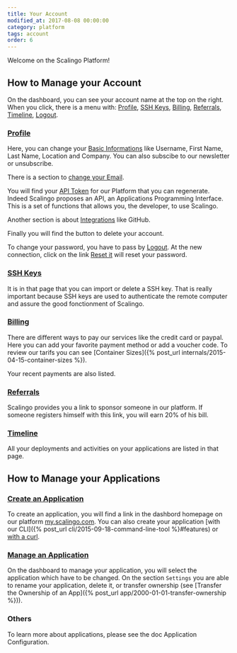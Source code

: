```yaml
---
title: Your Account
modified_at: 2017-08-08 00:00:00
category: platform
tags: account
order: 6
---
```


Welcome on the Scalingo Platform!

## How to Manage your Account

On the dashboard, you can see your account name at the top on the right. When you click, there is a menu with: [Profile](https://my.scalingo.com/profile), [SSH Keys](https://my.scalingo.com/keys), [Billing](https://my.scalingo.com/billing), [Referrals](https://my.scalingo.com/referrals), [Timeline](https://my.scalingo.com/timeline), [Logout](https://my.scalingo.com/#).

### [Profile](https://my.scalingo.com/profile)

Here, you can change your [Basic Informations](https://my.scalingo.com/profile) like Username, First Name, Last Name, Location and Company. You can also subscibe to our newsletter or unsubscribe.

There is a section to [change your Email](https://my.scalingo.com/profile). 

You will find your [API Token](https://my.scalingo.com/profile) for our Platform that you can regenerate.
Indeed Scalingo proposes an API, an Applications Programming Interface. This is a set of functions that allows you, the developer, to use Scalingo.

Another section is about [Integrations](https://my.scalingo.com/profile) like GitHub.

Finally you will find the button to delete your account.

To change your password, you have to pass by [Logout](https://my.scalingo.com/#). At the new connection, click on the link [Reset it](https://my.scalingo.com/account/reset) will reset your password.

### [SSH Keys](https://my.scalingo.com/keys)

It is in that page that you can import or delete a SSH key. That is really important because SSH keys are used to authenticate the remote computer and assure the good fonctionment of Scalingo. 

### [Billing](https://my.scalingo.com/billing)

There are different ways to pay our services like the credit card or paypal. Here you can add your favorite payment method or add a voucher code. To review our tarifs you can see [Container Sizes]({% post_url internals/2015-04-15-container-sizes %}).

Your recent payments are also listed.

### [Referrals](https://my.scalingo.com/referrals)

Scalingo provides you a link to sponsor someone in our platform. If someone registers himself with this link, you will earn 20% of his bill.

### [Timeline](https://my.scalingo.com/timeline)

All your deployments and activities on your applications are listed in that page.


## How to Manage your Applications

### [Create an Application](https://my.scalingo.com/apps)

To create an application, you will find a link in the dashbord homepage on our platform [my.scalingo.com](https://my.scalingo.com). You can also create your application [with our CLI]({% post_url cli/2015-09-18-command-line-tool %}#features) or [with a curl](https://developers.scalingo.com/apps.html#create-an-application).

### [Manage an Application](https://my.scalingo.com/apps)

On the dashboard to manage your application, you will select the application which have to be changed. On the section `Settings` you are able to rename your application, delete it, or transfer ownership (see [Transfer the Ownership of an App]({% post_url app/2000-01-01-transfer-ownership %})).

### Others

To learn more about applications, please see the doc Application Configuration.
